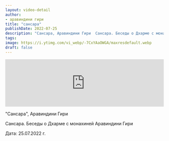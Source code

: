```yaml
---
layout: video-detail
author:
- аравиндини гири
title: "сансара"
publishDate: 2022-07-25
description: "Сансара, Аравиндини Гири  Сансара. Беседы о Дхарме с монахиней Аравиндини Гири    Дата  25.07.2022 г."
tags: 
image: https://i.ytimg.com/vi_webp/-7CxYAaOWGA/maxresdefault.webp
draft: false
---
```


<iframe width="100%" src="https://www.youtube.com/embed/-7CxYAaOWGA" frameborder="0" allowfullscreen=""></iframe> 

 "Сансара", Аравиндини Гири

 Сансара. Беседы о Дхарме с монахиней Аравиндини Гири  

  
 Дата: 25.07.2022 г.

  

 